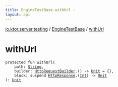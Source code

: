 ```yaml
---
title: EngineTestBase.withUrl - 
layout: api
---
```


<div class='api-docs-breadcrumbs'><a href="../index.html">io.ktor.server.testing</a> / <a href="index.html">EngineTestBase</a> / <a href="./with-url.html">withUrl</a></div>

# withUrl

<div class="signature"><code><span class="keyword">protected</span> <span class="keyword">fun </span><span class="identifier">withUrl</span><span class="symbol">(</span><br/>&nbsp;&nbsp;&nbsp;&nbsp;<span class="parameterName" id="io.ktor.server.testing.EngineTestBase$withUrl(kotlin.String, kotlin.Function1((io.ktor.client.request.HttpRequestBuilder, kotlin.Unit)), kotlin.SuspendFunction2((io.ktor.client.response.HttpResponse, kotlin.Int, kotlin.Unit)))/path">path</span><span class="symbol">:</span>&nbsp;<a href="https://kotlinlang.org/api/latest/jvm/stdlib/kotlin/-string/index.html"><span class="identifier">String</span></a><span class="symbol">, </span><br/>&nbsp;&nbsp;&nbsp;&nbsp;<span class="parameterName" id="io.ktor.server.testing.EngineTestBase$withUrl(kotlin.String, kotlin.Function1((io.ktor.client.request.HttpRequestBuilder, kotlin.Unit)), kotlin.SuspendFunction2((io.ktor.client.response.HttpResponse, kotlin.Int, kotlin.Unit)))/builder">builder</span><span class="symbol">:</span>&nbsp;<a href="../../io.ktor.client.request/-http-request-builder/index.html"><span class="identifier">HttpRequestBuilder</span></a><span class="symbol">.</span><span class="symbol">(</span><span class="symbol">)</span>&nbsp;<span class="symbol">-&gt;</span>&nbsp;<a href="https://kotlinlang.org/api/latest/jvm/stdlib/kotlin/-unit/index.html"><span class="identifier">Unit</span></a>&nbsp;<span class="symbol">=</span>&nbsp;{}<span class="symbol">, </span><br/>&nbsp;&nbsp;&nbsp;&nbsp;<span class="parameterName" id="io.ktor.server.testing.EngineTestBase$withUrl(kotlin.String, kotlin.Function1((io.ktor.client.request.HttpRequestBuilder, kotlin.Unit)), kotlin.SuspendFunction2((io.ktor.client.response.HttpResponse, kotlin.Int, kotlin.Unit)))/block">block</span><span class="symbol">:</span>&nbsp;<span class="keyword">suspend </span><a href="../../io.ktor.client.response/-http-response/index.html"><span class="identifier">HttpResponse</span></a><span class="symbol">.</span><span class="symbol">(</span><a href="https://kotlinlang.org/api/latest/jvm/stdlib/kotlin/-int/index.html"><span class="identifier">Int</span></a><span class="symbol">)</span>&nbsp;<span class="symbol">-&gt;</span>&nbsp;<a href="https://kotlinlang.org/api/latest/jvm/stdlib/kotlin/-unit/index.html"><span class="identifier">Unit</span></a><br/><span class="symbol">)</span><span class="symbol">: </span><a href="https://kotlinlang.org/api/latest/jvm/stdlib/kotlin/-unit/index.html"><span class="identifier">Unit</span></a></code></div>
